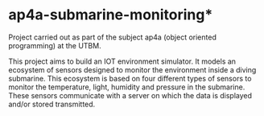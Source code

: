 # ap4a-submarine-monitoring*

Project carried out as part of the subject ap4a (object oriented programming) at the UTBM.

This project aims to build an IOT environment simulator.
It models an ecosystem of sensors designed to monitor the environment
inside a diving submarine.
This ecosystem is based on four different types of sensors to monitor the
temperature, light, humidity and pressure in the submarine. These sensors communicate with a server on which the data is displayed and/or stored
transmitted.
